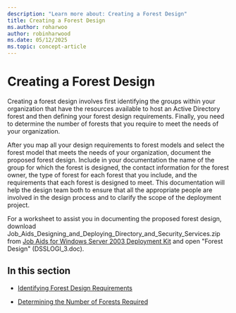 ```yaml
---
description: "Learn more about: Creating a Forest Design"
title: Creating a Forest Design
ms.author: roharwoo
author: robinharwood
ms.date: 05/12/2025
ms.topic: concept-article
---
```


# Creating a Forest Design

Creating a forest design involves first identifying the groups within your organization that have the resources available to host an Active Directory forest and then defining your forest design requirements. Finally, you need to determine the number of forests that you require to meet the needs of your organization.

After you map all your design requirements to forest models and select the forest model that meets the needs of your organization, document the proposed forest design. Include in your documentation the name of the group for which the forest is designed, the contact information for the forest owner, the type of forest for each forest that you include, and the requirements that each forest is designed to meet. This documentation will help the design team both to ensure that all the appropriate people are involved in the design process and to clarify the scope of the deployment project.

For a worksheet to assist you in documenting the proposed forest design, download Job_Aids_Designing_and_Deploying_Directory_and_Security_Services.zip from [Job Aids for Windows Server 2003 Deployment Kit](https://microsoft.com/download/details.aspx?id=9608) and open "Forest Design" (DSSLOGI_3.doc).

## In this section

- [Identifying Forest Design Requirements](../../ad-ds/plan/Identifying-Forest-Design-Requirements.md)

- [Determining the Number of Forests Required](../../ad-ds/plan/Determining-the-Number-of-Forests-Required.md)
